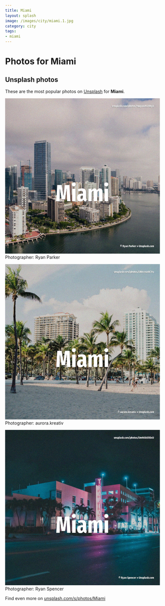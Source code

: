 ```yaml
---
title: Miami
layout: splash
image: /images/city/miami.1.jpg
category: city
tags:
- miami
---
```

# Photos for Miami
 
## Unsplash photos
These are the most popular photos on [Unsplash](https://unsplash.com) for **Miami**.
 
![Miami](/images/city/miami.1.jpg)
Photographer:  Ryan Parker
 
![Miami](/images/city/miami.2.jpg)
Photographer:  aurora.kreativ
 
![Miami](/images/city/miami.3.jpg)
Photographer:  Ryan Spencer
 
Find even more on [unsplash.com/s/photos/Miami](https://unsplash.com/s/photos/Miami)
 
